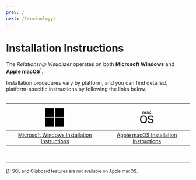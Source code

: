 ```yaml
---
prev: /
next: /terminology/
---
```


# Installation Instructions

The *Relationship Visualizer* operates on both **Microsoft Windows** and **Apple macOS**<sup>1</sup>. 

Installation procedures vary by platform, and you can find detailed, platform-specific instructions by following the links below.
<br/><br/>

| <center><a href="../install-win/"><img src="./winos.png" /></a></center> | <center><a href="../install-mac/"><img src="./macos.png"/></a></center> |
| ------------------- | ------------------------------- |
| <center>[Microsoft Windows Installation Instructions](../install-win/)</center> | <center>[Apple macOS Installation Instructions](../install-mac/)</center> |

<br/>
<hr/>
<small>[1] SQL and Clipboard features are not available on Apple macOS.</small>